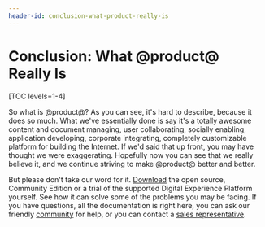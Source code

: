 ```yaml
---
header-id: conclusion-what-product-really-is
---
```


# Conclusion: What @product@ Really Is

[TOC levels=1-4]

So what is @product@? As you can see, it's hard to describe, because it does so
much. What we've essentially done is say it's a totally awesome content and
document managing, user collaborating, socially enabling, application
developing, corporate integrating, completely customizable platform for building
the Internet. If we'd said that up front, you may have thought we were
exaggerating. Hopefully now you can see that we really believe it, and we
continue striving to make @product@ better and better. 

But please don't take our word for it.
[Download](https://www.liferay.com/downloads) the open source, Community Edition
or a trial of the supported Digital Experience Platform yourself. See how it can
solve some of the problems you may be facing. If you have questions, all the
documentation is right here, you can ask our friendly
[community](https://community.liferay.com) for help, or you can contact a 
[sales representative](https://www.liferay.com/#contact-sales). 

